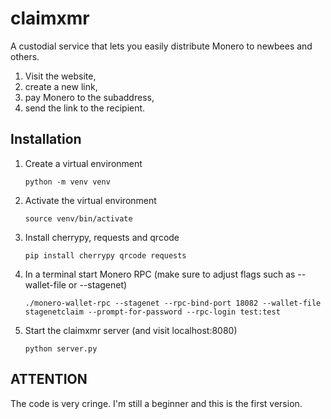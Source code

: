 # claimxmr

A custodial service that lets you easily distribute Monero to newbees and others.

1. Visit the website,
2. create a new link,
3. pay Monero to the subaddress,
4. send the link to the recipient.

## Installation

1. Create a virtual environment

   ```
   python -m venv venv
   ```

2. Activate the virtual environment

   ```
   source venv/bin/activate
   ```

3. Install cherrypy, requests and qrcode

   ```
   pip install cherrypy qrcode requests
   ```

4. In a terminal start Monero RPC (make sure to adjust flags such as --wallet-file or --stagenet)

   ```
   ./monero-wallet-rpc --stagenet --rpc-bind-port 18082 --wallet-file stagenetclaim --prompt-for-password --rpc-login test:test
   ```

5. Start the claimxmr server (and visit localhost:8080)
   ```
   python server.py
   ```

## ATTENTION

The code is very cringe. I'm still a beginner and this is the first version.
